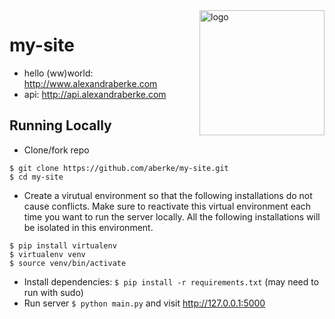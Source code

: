 <img width="200px" src="http://www.alexandraberke.com/static/favicon-big.gif" alt="logo" align="right" />

my-site
=======

- hello (ww)world: http://www.alexandraberke.com
- api: http://api.alexandraberke.com


Running Locally
---

* Clone/fork repo

```
$ git clone https://github.com/aberke/my-site.git
$ cd my-site
```

* Create a virutual environment so that the following installations do not cause conflicts.  Make sure to reactivate this virtual environment each time you want to run the server locally.  All the following installations will be isolated in this environment.

```
$ pip install virtualenv
$ virtualenv venv
$ source venv/bin/activate
```

* Install dependencies: ```$ pip install -r requirements.txt``` (may need to run with sudo)
* Run server ```$ python main.py``` and visit <http://127.0.0.1:5000>

